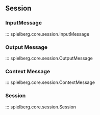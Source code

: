 ## Session

### InputMessage

::: spielberg.core.session.InputMessage

### Output Message

::: spielberg.core.session.OutputMessage

### Context Message

::: spielberg.core.session.ContextMessage

### Session

::: spielberg.core.session.Session
